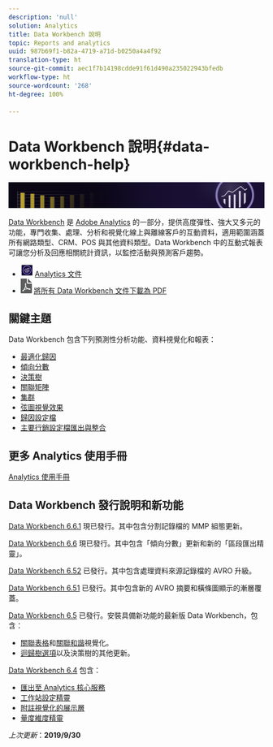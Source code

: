 ```yaml
---
description: 'null'
solution: Analytics
title: Data Workbench 說明
topic: Reports and analytics
uuid: 987b69f1-b82a-4719-a71d-b0250a4a4f92
translation-type: ht
source-git-commit: aec1f7b14198cdde91f61d490a235022943bfedb
workflow-type: ht
source-wordcount: '268'
ht-degree: 100%

---
```



# Data Workbench 說明{#data-workbench-help}

![橫幅](/help/home/assets/doc_banner_workbench.png)

[Data Workbench](http://www.adobe.com/tw/solutions/digital-analytics/data-workbench.html) 是 [Adobe Analytics](http://www.adobe.com/tw/solutions/digital-analytics.html) 的一部分，提供高度彈性、強大又多元的功能，專門收集、處理、分析和視覺化線上與離線客戶的互動資料，適用範圍涵蓋所有網路類型、CRM、POS 與其他資料類型。Data Workbench 中的互動式報表可讓您分析及回應相關統計資訊，以監控活動與預測客戶趨勢。

* ![Analytics 圖示](assets/analytics-icon-24.png) [Analytics 文件](https://docs.adobe.com/content/help/zh-Hant/analytics/landing/home.html)
* ![PDF 圖示](assets/pdf_icon.png) [將所有 Data Workbench 文件下載為 PDF](/help/home/assets/data-workbench.pdf)

## 關鍵主題

Data Workbench 包含下列預測性分析功能、資料視覺化和報表：

* [最適化歸因](/help/home/c-get-started/c-attribution-profiles/c-attrib-algorithmic/c-attrib-algorithmic.md)
* [傾向分數](/help/home/c-get-started/c-analysis-vis/c-visitor-propensity/c-visitor-propensity.md)
* [決策樹](/help/home/c-get-started/c-analysis-vis/c-decision-trees/c-decision-trees.md)
* [關聯矩陣](/help/home/c-get-started/c-analysis-vis/c-correlation-analysis/c-correlation-analysis.md)
* [集群](/help/home/c-get-started/c-analysis-vis/c-visitor-cluster/c-visitor-cluster.md)
* [弦圖視覺效果](/help/home/c-get-started/c-analysis-vis/c-chord-visualization.md)
* [歸因設定檔](/help/home/c-get-started/c-attribution-profiles/c-rules-attrib/c-rules-attrib.md)
* [主要行銷設定檔匯出與整合](/help/home/c-get-started/c-exp-data-seg-exp/c-mmp-integration.md)

## 更多 Analytics 使用手冊

[Analytics 使用手冊](https://docs.adobe.com/content/help/zh-Hant/analytics/landing/home.html)

## Data Workbench 發行說明和新功能

[Data Workbench 6.6.1](/help/home/c-release-notes-insight/c-6-6-1.md) 現已發行。其中包含分割記錄檔的 MMP 組態更新。

[Data Workbench 6.6](/help/home/c-release-notes-insight/c-6-6.md) 現已發行。其中包含「傾向分數」更新和新的「區段匯出精靈」。

[Data Workbench 6.52](/help/home/c-release-notes-insight/c-6-52.md) 已發行。其中包含處理資料來源記錄檔的 AVRO 升級。

[Data Workbench 6.51](/help/home/c-release-notes-insight/c-6-51.md) 已發行。其中包含新的 AVRO 摘要和橫條圖顯示的漸層覆蓋。

[Data Workbench 6.5](/help/home/c-release-notes-insight/c-6-5.md) 已發行。安裝具備新功能的最新版 Data Workbench，包含：

* [關聯表格](/help/home/c-get-started/c-analysis-vis/associations-visualization.md)和[關聯和諧](/help/home/c-get-started/c-analysis-vis/associations-chord.md)視覺化。
* [迴歸樹選項](/help/home/c-get-started/c-analysis-vis/c-decision-trees/c-decision-trees-regression.md)以及決策樹的其他更新。

[Data Workbench 6.4](/help/home/c-release-notes-insight/c-6-4/c-6-4.md) 包含：

* [匯出至 Analytics 核心服務](/help/home/c-release-notes-insight/c-6-4/dwb-crs-integration.md)
* [工作站設定精靈](/help/home/c-install-insight/install-setup/dwb-client-installer.md)
* [附註視覺化的展示層](/help/home/c-get-started/c-vis/c-present-layer.md)
* [量度維度精靈](/help/home/c-get-started/c-vis/dwb-create-metricdim/dwb-create-metricdim.md)

*上次更新*：**2019/9/30**
